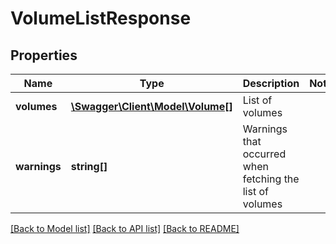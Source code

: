 # VolumeListResponse

## Properties
Name | Type | Description | Notes
------------ | ------------- | ------------- | -------------
**volumes** | [**\Swagger\Client\Model\Volume[]**](Volume.md) | List of volumes | 
**warnings** | **string[]** | Warnings that occurred when fetching the list of volumes | 

[[Back to Model list]](../README.md#documentation-for-models) [[Back to API list]](../README.md#documentation-for-api-endpoints) [[Back to README]](../README.md)


